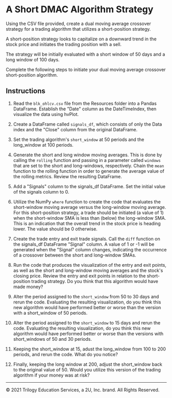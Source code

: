 # A Short DMAC Algorithm Strategy

Using the CSV file provided, create a dual moving average crossover strategy for a trading algorithm that utilizes a short-position strategy.

A short-position strategy looks to capitalize on a downward trend in the stock price and initiates the trading position with a sell.

The strategy will be initially evaluated with a short window of 50 days and a long window of 100 days.

Complete the following steps to initiate your dual moving average crossover short-position algorithm.

## Instructions

1. Read the `blk_ohlcv.csv` file from the Resources folder into a Pandas DataFrame. Establish the "Date" column as the DateTimeIndex, then visualize the data using hvPlot.

2. Create a DataFrame called `signals_df`, which consists of only the Data index and the "Close" column from the original DataFrame.

3. Set the trading algorithm's `short_window` at 50 periods and the long_window at 100 periods.

4. Generate the short and long window moving averages. This is done by calling the `rolling` function and passing in a parameter called `windows` that are set to the short and long-windows, respectively. Chain the `mean` function to the rolling function in order to generate the average value of the rolling metrics.  Review the resulting DataFrame.

5. Add a "Signals" column to the signals_df DataFrame. Set the initial value of the signals column to 0.

6. Utilize the NumPy `where` function to create the code that evaluates the short-window moving average versus the long-window moving average. For this short-position strategy, a trade should be initiated (a value of 1) when the short-window SMA is less than (below) the long-window SMA. This is an indication that the overall trend in the stock price is heading lower. The value should be 0 otherwise.

7. Create the trade entry and exit trade signals. Call the `diff` function on the signals_df DataFrame "Signal" column. A value of 1 or -1 will be generated when the "Signal" column changes, indicating the occurrence of a crossover between the short and long-window SMAs.

8. Run the code that produces the visualization of the entry and exit points, as well as the short and long-window moving averages and the stock's closing price. Review the entry and exit points in relation to the short-position trading strategy. Do you think that this algorithm would have made money?

9. Alter the period assigned to the `short_window` from 50 to 30 days and rerun the code. Evaluating the resulting visualization, do you think this new algorithm would have performed better or worse than the version with a short_window of 50 periods.

10. Alter the period assigned to the `short_window` to 15 days and rerun the code. Evaluating the resulting visualization, do you think this new algorithm would have performed better or worse than the versions with short_windows of 50 and 30 periods.

11. Keeping the short_window at 15, adust the long_window from 100 to 200 periods, and rerun the code. What do you notice?

12. Finally, keeping the long window at 200, adjust the short_window back to the original value of 50. Would you utilize this version of the trading algorithm if your money was at risk?

---

© 2021 Trilogy Education Services, a 2U, Inc. brand. All Rights Reserved.